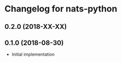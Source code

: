 # Changelog for nats-python

## 0.2.0 (2018-XX-XX)

## 0.1.0 (2018-08-30)

- Initial implementation

